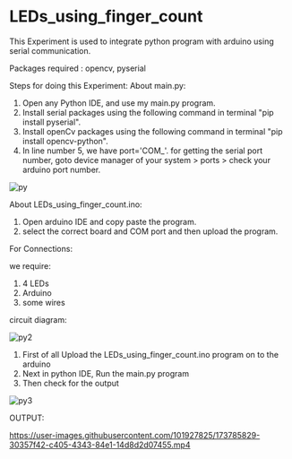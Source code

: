 # LEDs_using_finger_count

This Experiment is used to integrate python program with arduino using serial communication.

Packages required : opencv, pyserial

Steps for doing this Experiment:
About main.py:
1. Open any Python IDE, and use my main.py program.
2. Install serial packages using the following command in terminal "pip install pyserial".
3. Install openCv packages using the following command in terminal "pip install opencv-python".
4. In line number 5, we have port='COM_'. for getting the serial port number, goto device manager of your system > ports > check your arduino port number.


![py](https://user-images.githubusercontent.com/101927825/173759396-3acc4995-b5dc-4b1f-94b7-b10b96be5f73.png)


About LEDs_using_finger_count.ino:
1. Open arduino IDE and copy paste the program.
2. select the correct board and COM port and then upload the program.


For Connections:

we require:
1. 4 LEDs
2. Arduino
3. some wires

circuit diagram:

![py2](https://user-images.githubusercontent.com/101927825/173783092-0775f784-3454-472d-963e-4fb7337b9005.png)



1. First of all Upload the LEDs_using_finger_count.ino program on to the arduino
2. Next in python IDE, Run the main.py program
3. Then check for the output

![py3](https://user-images.githubusercontent.com/101927825/173783939-08312f2e-c324-426f-9da9-8a2938c5c804.png)



OUTPUT:

https://user-images.githubusercontent.com/101927825/173785829-30357f42-c405-4343-84e1-14d8d2d07455.mp4
